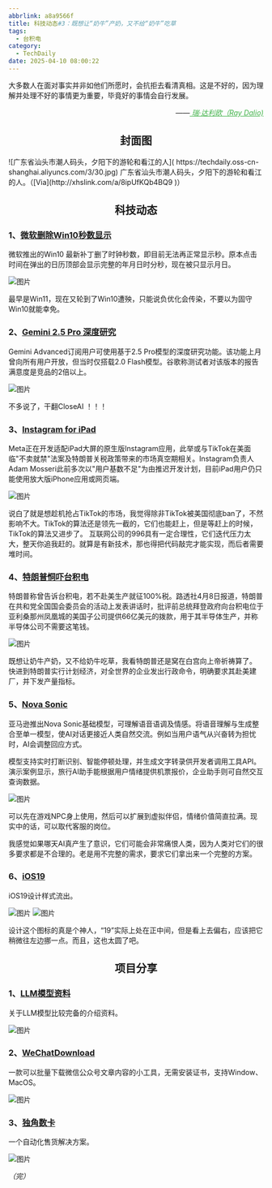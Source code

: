 ```yaml
---
abbrlink: a8a9566f
title: 科技动态#3：既想让“奶牛”产奶，又不给“奶牛”吃草
tags:
  - 台积电
category:
  - TechDaily
date: 2025-04-10 08:00:22
---
```

大多数人在面对事实并非如他们所愿时，会抗拒去看清真相。这是不好的，因为理解并处理不好的事情更为重要，毕竟好的事情会自行发展。  
<div style="text-align: right; margin-top: 1em; font-style: italic;">
  ——<a href="https://x.com/RayDalio/status/1909945636465566078?s=19" style="color: #41B349 !important;">
    瑞·达利欧（Ray Dalio)
  </a>
</div>

<!-- more --> 

<h2 align="center">封面图</h2>
![广东省汕头市潮人码头，夕阳下的游轮和看江的人](  https://techdaily.oss-cn-shanghai.aliyuncs.com/3/30.jpg)
广东省汕头市潮人码头，夕阳下的游轮和看江的人。（[Via](http://xhslink.com/a/8ipUfKQb4BQ9  )）


<h2 align="center">科技动态</h2>

### 1、[微软删除Win10秒数显示](https://www.landiannews.com/archives/108701.html?utm_sources=ourl  )

微软推出的Win10 最新补丁删了时钟秒数，即目前无法再正常显示秒。原本点击时间在弹出的日历顶部会显示完整的年月日时分秒，现在被只显示月日。

![图片](https://techdaily.oss-cn-shanghai.aliyuncs.com/3/31.jpg)

最早是Win11，现在又轮到了Win10遭殃，只能说负优化会传染，不要以为固守Win10就能幸免。

### 2、[Gemini 2.5 Pro 深度研究](https://hk.investing.com/news/stock-market-news/article-93CH-879968)

Gemini Advanced订阅用户可使用基于2.5 Pro模型的深度研究功能。该功能上月曾向所有用户开放，但当时仅搭载2.0 Flash模型。谷歌称测试者对该版本的报告满意度是竞品的2倍以上。

![图片](https://techdaily.oss-cn-shanghai.aliyuncs.com/3/32.jpg)

不多说了，干翻CloseAI ！！！

### 3、[Instagram for iPad](https://www.theverge.com/news/645625/instagram-ipad-app-tiktok  )

Meta正在开发适配iPad大屏的原生版Instagram应用，此举或与TikTok在美面临"不卖就禁"法案及特朗普关税政策带来的市场真空期相关。Instagram负责人Adam Mosseri此前多次以"用户基数不足"为由推迟开发计划，目前iPad用户仍只能使用放大版iPhone应用或网页端。

![图片](https://techdaily.oss-cn-shanghai.aliyuncs.com/3/33.jpg)

说白了就是想趁机抢占TikTok的市场，我觉得除非TikTok被美国彻底ban了，不然影响不大。TikTok的算法还是领先一截的，它们也能赶上，但是等赶上的时候，TikTok的算法又进步了。
互联网公司的996具有一定合理性，它们迭代压力太大，整天你追我赶的。就算是有新技术，那也得把代码敲完才能实现，而后者需要堆时间。

### 4、[特朗普恫吓台积电](https://www.reuters.com/world/us/trump-says-he-told-tsmc-it-would-pay-100-tax-if-it-doesnt-build-us-2025-04-09/  )

特朗普称曾告诉台积电，若不赴美生产就征100%税。路透社4月8日报道，特朗普在共和党全国国会委员会的活动上发表讲话时，批评前总统拜登政府向台积电位于亚利桑那州凤凰城的美国子公司提供66亿美元的拨款，用于其半导体生产，并称半导体公司不需要这笔钱。

![图片](https://techdaily.oss-cn-shanghai.aliyuncs.com/3/34.jpg)

既想让奶牛产奶，又不给奶牛吃草，我看特朗普还是窝在白宫向上帝祈祷算了。
快进到特朗普实行计划经济，对全世界的企业发出行政命令，明确要求其赴美建厂，并下发产量指标。

### 5、[Nova Sonic](https://www.aboutamazon.com/news/innovation-at-amazon/nova-sonic-voice-speech-foundation-model  )

亚马逊推出Nova Sonic基础模型，可理解语音语调及情感。将语音理解与生成整合至单一模型，使AI对话更接近人类自然交流。例如当用户语气从兴奋转为担忧时，AI会调整回应方式。  

模型支持实时打断识别、智能停顿处理，并生成文字转录供开发者调用工具API。演示案例显示，旅行AI助手能根据用户情绪提供机票报价，企业助手则可自然交互查询数据。

![图片](  https://techdaily.oss-cn-shanghai.aliyuncs.com/3/35.jpg)

可以先在游戏NPC身上使用，然后可以扩展到虚拟伴侣，情绪价值简直拉满。现实中的话，可以取代客服的岗位。

我感觉如果哪天AI真产生了意识，它们可能会非常痛恨人类，因为人类对它们的很多要求都是不合理的。老是用不完整的需求，要求它们拿出来一个完整的方案。

### 6、[iOS19](https://youtu.be/YGI8sZqWEl0?si=XgfwzC5__V1OXQjU)

iOS19设计样式流出。

![图片](https://techdaily.oss-cn-shanghai.aliyuncs.com/3/37.jpg)
![图片](https://techdaily.oss-cn-shanghai.aliyuncs.com/3/37.jpg)

设计这个图标的真是个神人，“19”实际上处在正中间，但是看上去偏右，应该把它稍微往左边挪一点。而且，这也太圆了吧。


<h2 align="center">项目分享</h2>

### 1、[LLM模型资料](https://wangrongsheng.github.io/awesome-LLM-resourses/)

关于LLM模型比较完备的介绍资料。

![图片](https://techdaily.oss-cn-shanghai.aliyuncs.com/3/38.jpg)
### 2、[WeChatDownload](https://changfengbox.top/wechat)

一款可以批量下载微信公众号文章内容的小工具，无需安装证书，支持Window、MacOS。

![图片](https://techdaily.oss-cn-shanghai.aliyuncs.com/3/39.jpg)
### 3、[独角数卡](https://github.com/assimon/dujiaoka_)

一个自动化售货解决方案。


![图片](https://techdaily.oss-cn-shanghai.aliyuncs.com/3/310.jpg)

_（完）_